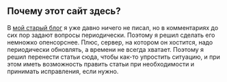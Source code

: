 ## Почему этот сайт здесь?

В [мой старый блог](https://mnorin.com) я уже давно ничего не писал, но в комментариях до сих пор задают вопросы периодически. Поэтому я решил сделать его немножко опенсорснее. Плюс, сервер, на котором он хостится, надо периодически обновлять, а времени не всегда хватает. Поэтому я решил перенести статьи сюда, чтобы как-то упростить ситуацию, и при этом иметь возможность править статьи при необходимости и принимать исправления, если нужно. 